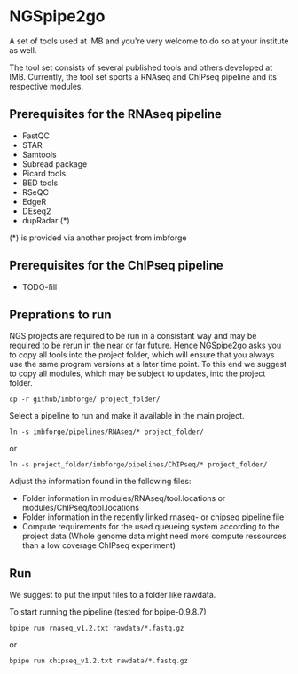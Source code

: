 # NGSpipe2go #
A set of tools used at IMB and you're very welcome to do so at your institute as well.

The tool set consists of several published tools and others developed at IMB.
Currently, the tool set sports a RNAseq and ChIPseq pipeline and its respective modules.

## Prerequisites for the RNAseq pipeline ##
- FastQC
- STAR
- Samtools
- Subread package
- Picard tools
- BED tools
- RSeQC
- EdgeR
- DEseq2
- dupRadar (*)

(*) is provided via another project from imbforge

## Prerequisites for the ChIPseq pipeline ##
- TODO-fill

## Preprations to run ##
NGS projects are required to be run in a consistant way and may be required to be rerun in the near or far future. Hence NGSpipe2go asks you to copy all tools into the project folder, which will ensure that you always use the same program versions at a later time point.
To this end we suggest to copy all modules, which may be subject to updates, into the project folder.

    cp -r github/imbforge/ project_folder/

Select a pipeline to run and make it available in the main project.

    ln -s imbforge/pipelines/RNAseq/* project_folder/
or 
    
    ln -s project_folder/imbforge/pipelines/ChIPseq/* project_folder/

Adjust the information found in the following files:
- Folder information in modules/RNAseq/tool.locations or modules/ChIPseq/tool.locations
- Folder information in the recently linked rnaseq- or chipseq pipeline file
- Compute requirements for the used queueing system according to the project data (Whole genome data might need more compute ressources than a low coverage ChIPseq experiment)

## Run ##

We suggest to put the input files to a folder like rawdata.

To start running the pipeline (tested for bpipe-0.9.8.7)

    bpipe run rnaseq_v1.2.txt rawdata/*.fastq.gz
or

    bpipe run chipseq_v1.2.txt rawdata/*.fastq.gz